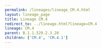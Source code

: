 ```yaml
---
permalink: /lineages/lineage_CM.4.html
layout: lineage_page
title: Lineage CM.4
redirect_to: ../lineage.html?lineage=CM.4
lineage: CM.4
parent: B.1.1.529.2.3.20
children: ['CM.4', 'CM.4.1']
---
```


